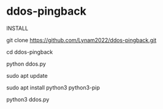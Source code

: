 # ddos-pingback

INSTALL

git clone https://github.com/Lynam2022/ddos-pingback.git

cd ddos-pingback

python ddos.py

sudo apt update

sudo apt install python3 python3-pip

python3 ddos.py
